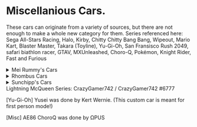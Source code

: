# Miscellanious Cars.
These cars can originate from a variety of sources, but there are not enough to make a whole new category for them.
Series referenced here: Sega All-Stars Racing, Halo, Kirby, Chitty Chitty Bang Bang, Wipeout, Mario Kart, Blaster Master, Takara (Toyline), Yu-Gi-Oh,
San Fransisco Rush 2049, safari biathlon racer, GTAV, MXUnleashed, Choro-Q, Pokémon, Knight Rider, Fast and Furious

<details>
  <summary>Mei Rummy's Cars</summary>
  
  * [Misc] Speedstar
 </details>
<details>
  <summary>Rhombus Cars</summary>
  
  * [Halo] Savannah
  * [Halo] Pillar Of Autumn
</details>
<details>
  <summary>Sunchipp's Cars</summary>
  
  * carby
  * chitty_chitty_bang_bang
  * feisa
  * mk_darby
  * mk_lair
  * mk_sunchipp
  * sophia iii (Updated Custom Jets V2)
  * sophia zero (updated New Boost Jet effects)
  * metal attacker (Updated Custom Jets V2)
  * Gaia-SOPHIA (Updated Custom Jets V2)
  * Gaia-SOPHIA SV (Updated Custom Jets V2)
  * speed_star
  * sunchipp_s_metarod
  * takara_buggy
  * Rocket ZX
  * Maxon
  * Magnum
  * The Liberator (Works Best In Monster Truck Mode)
  * Vigilante
  * Scramjet (Fixed BoostJet Position)
  * Lil' Brat
  * Sophia J-7 (Updated Custom Jets V2)
  * Sophia III (Blaster Master Zero) (Updated Custom Jets V2)
  * Sophia III Destroyer Mode (Updated Custom Jets V2)
  * Sophia III DLC Version (Repaintable) (Updated Custom Jets V2)
  * Invem Sophia (Updated Custom Jets V2)
  * Koraidon
  * Miraidon
  * Armored Kuruma
  * KITT Knight Rider
  * 93 Toyota Supra (Paul Walker)
</details>
Lightning McQueen Series: CrazyGamer742 / CrazyGamer742 #6777

[Yu-Gi-Oh] Yusei was done by Kert Wernie. (This custom car is meant for first person mode!)

[Misc] AE86 ChoroQ was done by ΩPUS
